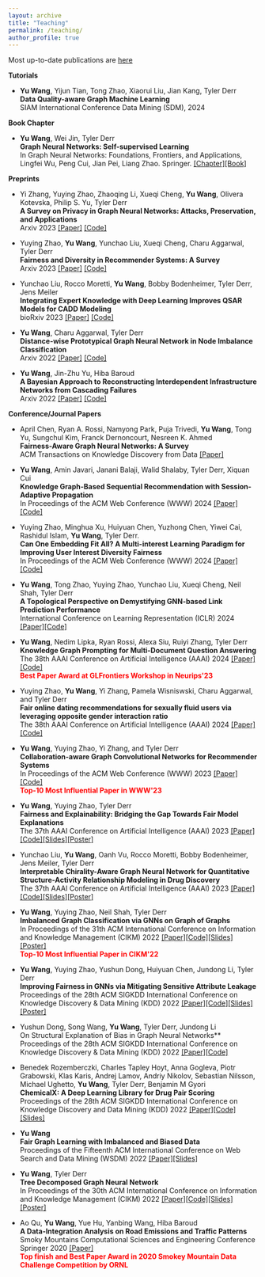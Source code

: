 ```yaml
---
layout: archive
title: "Teaching"
permalink: /teaching/
author_profile: true
---
```

Most up-to-date publications are [here](https://yuwvandy.github.io/_pages/2023_CV_Yu_Wang.pdf#nameddest=PUBLICATIONS)

**Tutorials**
- **Yu Wang**, Yijun Tian, Tong Zhao, Xiaorui Liu, Jian Kang, Tyler Derr
<br> **Data Quality-aware Graph Machine Learning**
<br> SIAM International Conference Data Mining (SDM), 2024

**Book Chapter**
- **Yu Wang**, Wei Jin, Tyler Derr
<br> **Graph Neural Networks: Self-supervised Learning**
<br> In Graph Neural Networks: Foundations, Frontiers, and Applications, Lingfei Wu, Peng Cui, Jian Pei, Liang Zhao. Springer. [[Chapter]](https://link.springer.com/chapter/10.1007/978-981-16-6054-2_18)[[Book]](https://link.springer.com/book/10.1007/978-981-16-6054-2)

**Preprints**
- Yi Zhang, Yuying Zhao, Zhaoqing Li, Xueqi Cheng, **Yu Wang**, Olivera Kotevska, Philip S. Yu, Tyler Derr
  <br> **A Survey on Privacy in Graph Neural Networks: Attacks, Preservation, and Applications**
  <br> Arxiv 2023 [[Paper]](https://arxiv.org/abs/2308.16375) [[Code]]()
  
- Yuying Zhao, **Yu Wang**, Yunchao Liu, Xueqi Cheng, Charu Aggarwal, Tyler Derr
 <br> **Fairness and Diversity in Recommender Systems: A Survey**
 <br> Arxiv 2023 [[Paper]](https://arxiv.org/abs/2307.04644) [[Code]](https://github.com/YuyingZhao/Awesome-Fairness-and-Diversity-Papers-in-Recommender-Systems)

- Yunchao Liu, Rocco Moretti, **Yu Wang**, Bobby Bodenheimer, Tyler Derr, Jens Meiler
 <br> **Integrating Expert Knowledge with Deep Learning Improves QSAR Models for CADD Modeling**
 <br> bioRxiv 2023 [[Paper]](https://www.ncbi.nlm.nih.gov/pmc/articles/PMC10153143/) [[Code]]()

- **Yu Wang**, Charu Aggarwal, Tyler Derr
 <br> **Distance-wise Prototypical Graph Neural Network in Node Imbalance Classification**
 <br> Arxiv 2022 [[Paper]](https://arxiv.org/abs/2110.12035) [[Code]](https://github.com/YuWVandy/DPGNN)

- **Yu Wang**, Jin-Zhu Yu, Hiba Baroud
 <br> **A Bayesian Approach to Reconstructing Interdependent Infrastructure Networks from Cascading Failures**
 <br> Arxiv 2022 [[Paper]](https://arxiv.org/abs/2211.15590) [[Code]]()


**Conference/Journal Papers**

- April Chen, Ryan A. Rossi, Namyong Park, Puja Trivedi, **Yu Wang**, Tong Yu, Sungchul Kim, Franck Dernoncourt, Nesreen K. Ahmed
  <br> **Fairness-Aware Graph Neural Networks: A Survey**
  <br> ACM Transactions on Knowledge Discovery from Data [[Paper]](https://dl.acm.org/doi/abs/10.1145/3649142)

- **Yu Wang**, Amin Javari, Janani Balaji, Walid Shalaby, Tyler Derr, Xiquan Cui
  <br> **Knowledge Graph-Based Sequential Recommendation with Session-Adaptive Propagation**
  <br> In Proceedings of the ACM Web Conference (WWW) 2024 [[Paper]](https://arxiv.org/abs/2402.11302)[[Code]]()

- Yuying Zhao, Minghua Xu, Huiyuan Chen, Yuzhong Chen, Yiwei Cai, Rashidul Islam, **Yu Wang**, Tyler Derr.
  <br> **Can One Embedding Fit All? A Multi-interest Learning Paradigm for Improving User Interest Diversity Fairness**
  <br> In Proceedings of the ACM Web Conference (WWW) 2024 [[Paper]](https://arxiv.org/abs/2402.13495)[[Code]]()

- **Yu Wang**, Tong Zhao, Yuying Zhao, Yunchao Liu, Xueqi Cheng, Neil Shah, Tyler Derr
  <br> **A Topological Perspective on Demystifying GNN-based Link Prediction Performance**
  <br> International Conference on Learning Representation (ICLR) 2024 [[Paper]](https://arxiv.org/pdf/2310.04612.pdf)[[Code]](https://github.com/YuWVandy/Topo_LP_GNN)

- **Yu Wang**, Nedim Lipka, Ryan Rossi, Alexa Siu, Ruiyi Zhang, Tyler Derr
  <br> **Knowledge Graph Prompting for Multi-Document Question Answering**
  <br> The 38th AAAI Conference on Artificial Intelligence (AAAI) 2024 [[Paper]](https://arxiv.org/abs/2308.11730)[[Code]](https://github.com/YuWVandy/KG-LLM-MDQA)
  <br><span style="color:red">**Best Paper Award at GLFrontiers Workshop in Neurips'23**</span>

- Yuying Zhao, **Yu Wang**, Yi Zhang, Pamela Wisniswski, Charu Aggarwal, and Tyler Derr
  <br> **Fair online dating recommendations for sexually fluid users via leveraging opposite gender interaction ratio**
  <br> The 38th AAAI Conference on Artificial Intelligence (AAAI) 2024 [[Paper]](https://arxiv.org/abs/2308.11730)[[Code]](https://github.com/YuWVandy/KG-LLM-MDQA)

- **Yu Wang**, Yuying Zhao, Yi Zhang, and Tyler Derr
  <br> **Collaboration-aware Graph Convolutional Networks for Recommender Systems**
  <br> In Proceedings of the ACM Web Conference (WWW) 2023 [[Paper]](https://arxiv.org/abs/2207.06221)[[Code]](https://github.com/YuWVandy/CAGCN)
  <br><span style="color:red">**Top-10 Most Influential Paper in WWW'23**</span>

- **Yu Wang**, Yuying Zhao, Tyler Derr
  <br> **Fairness and Explainability: Bridging the Gap Towards Fair Model Explanations**
  <br> The 37th AAAI Conference on Artificial Intelligence (AAAI) 2023 [[Paper]](https://arxiv.org/abs/2212.03840)[[Code]](https://github.com/YuyingZhao/FairExplanations-CFA)[[Slides]](https://YuWVandy.github.io/files/slides/AAAI23_fair_explanation.pdf)[[Poster]](https://YuWVandy.github.io/files/poster/AAAI23_fair_explanation.pdf)

- Yunchao Liu, **Yu Wang**, Oanh Vu, Rocco Moretti, Bobby Bodenheimer, Jens Meiler, Tyler Derr
  <br> **Interpretable Chirality-Aware Graph Neural Network for Quantitative Structure-Activity Relationship Modeling in Drug Discovery**
  <br> The 37th AAAI Conference on Artificial Intelligence (AAAI) 2023 [[Paper]](https://www.biorxiv.org/content/10.1101/2022.08.24.505155v1.abstract)[[Code]](https://github.com/meilerlab/MolKGNN)[[Slides]](https://YuWVandy.github.io/files/slides/AAAI23_chirality.pdf)[[Poster]](https://YuWVandy.github.io/files/poster/AAAI23_chirality.pdf)

- **Yu Wang**, Yuying Zhao, Neil Shah, Tyler Derr
  <br> **Imbalanced Graph Classification via GNNs on Graph of Graphs**
  <br> In Proceedings of the 31th ACM International Conference on Information and Knowledge Management (CIKM) 2022 [[Paper]](https://arxiv.org/abs/2112.00238)[[Code]](https://github.com/yuwvandy/g2gnn)[[Slides]](https://YuWVandy.github.io/files/slides/CIKM22_G2GNN.pdf)[[Poster]](https://YuWVandy.github.io/files/poster/CIKM22_G2G.pdf)
  <br> <span style="color:red">**Top-10 Most Influential Paper in CIKM'22**</span>
  
- **Yu Wang**, Yuying Zhao, Yushun Dong, Huiyuan Chen, Jundong Li, Tyler Derr
  <br> **Improving Fairness in GNNs via Mitigating Sensitive Attribute Leakage**
  <br> Proceedings of the 28th ACM SIGKDD International Conference on Knowledge Discovery & Data Mining (KDD) 2022 [[Paper]](https://arxiv.org/abs/2206.03426)[[Code]](https://github.com/yuwvandy/fairvgnn)[[Slides]](https://YuWVandy.github.io/files/slides/KDD22_FairVGNN.pdf)[[Poster]](https://YuWVandy.github.io/files/poster/KDD22_fairvgnn.pdf)

- Yushun Dong, Song Wang, **Yu Wang**, Tyler Derr, Jundong Li
  <br> On Structural Explanation of Bias in Graph Neural Networks**
  <br> Proceedings of the 28th ACM SIGKDD International Conference on Knowledge Discovery & Data Mining (KDD) 2022 [[Paper]](https://dl.acm.org/doi/abs/10.1145/3534678.3539319)[[Code\]](https://github.com/yushundong/REFEREE)

- Benedek Rozemberczki, Charles Tapley Hoyt, Anna Gogleva, Piotr Grabowski, Klas Karis, Andrej Lamov, Andriy Nikolov, Sebastian Nilsson, Michael Ughetto, **Yu Wang**, Tyler Derr, Benjamin M Gyori
  <br> **ChemicalX: A Deep Learning Library for Drug Pair Scoring**
  <br> Proceedings of the 28th ACM SIGKDD International Conference on Knowledge Discovery and Data Mining (KDD) 2022 [[Paper]](https://arxiv.org/abs/2202.05240)[[Code]](https://github.com/AstraZeneca/chemicalx)[\[Slides\]](https://YuWVandy.github.io/files/slides/KDD22_ChemicalX.pdf)

- **Yu Wang**
  <br> **Fair Graph Learning with Imbalanced and Biased Data**
  <br> Proceedings of the Fifteenth ACM International Conference on Web Search and Data Mining (WSDM) 2022 [[Paper]](https://dl.acm.org/doi/abs/10.1145/3488560.3502218)[[Slides]](https://YuWVandy.github.io/files/slides/WSDM22_DC_Fair_Bias.pdf)

- **Yu Wang**, Tyler Derr
  <br> **Tree Decomposed Graph Neural Network**
  <br> In Proceedings of the 30th ACM International Conference on Information and Knowledge Management (CIKM) 2022 [[Paper]](https://dl.acm.org/doi/abs/10.1145/3459637.3482487)[[Code]](https://github.com/YuWVandy/TDGNN)[[Slides]](https://YuWVandy.github.io/files/slides/CIKM21_TDGNN.pdf)[[Poster]](https://YuWVandy.github.io/files/poster/CIKM21_.pdf)

- Ao Qu, **Yu Wang**, Yue Hu, Yanbing Wang, Hiba Baroud
  <br> **A Data-Integration Analysis on Road Emissions and Traffic Patterns**
  <br> Smoky Mountains Computational Sciences and Engineering Conference Springer 2020 [[Paper]](https://link.springer.com/chapter/10.1007/978-3-030-63393-6_34)
  <br> <span style="color:red">**Top finish and Best Paper Award in 2020 Smokey Mountain Data Challenge Competition by ORNL**</span>
